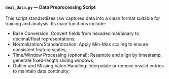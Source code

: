 #### `deal_data.py` — Data Preprocessing Script

This script standardizes raw captured data into a clean format suitable for training and analysis. Its main functions include:

* Base Conversion: Convert fields from hexadecimal/binary to decimal/float representations;
* Normalization/Standardization: Apply Min-Max scaling to ensure consistent feature scales;
* Time/Window Processing (optional): Resample and align by timestamp, generate fixed-length sliding windows;
* Outlier and Missing Value Handling: Interpolate or remove invalid entries to maintain data continuity;


